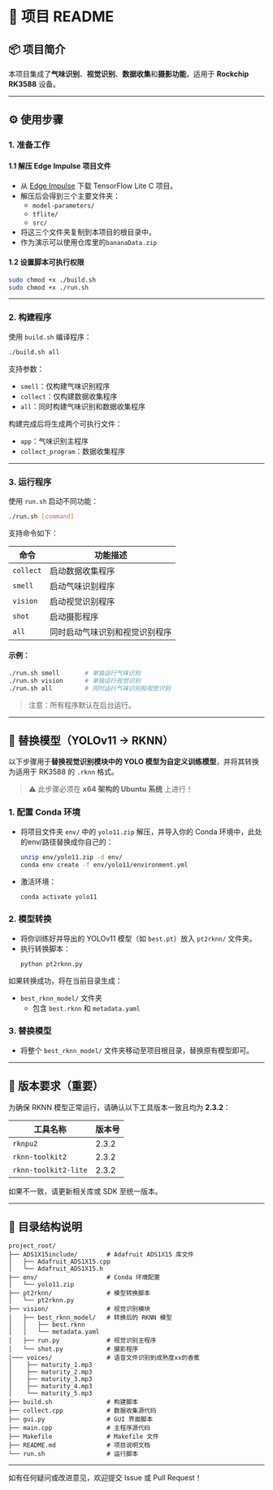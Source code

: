 # 📄 项目 README

## 📦 项目简介

本项目集成了**气味识别**、**视觉识别**、**数据收集**和**摄影功能**，适用于 **Rockchip RK3588** 设备。

---

## ⚙️ 使用步骤

### 1. 准备工作

#### 1.1 解压 Edge Impulse 项目文件
- 从 [Edge Impulse](https://www.edgeimpulse.com/) 下载 TensorFlow Lite C 项目。
- 解压后会得到三个主要文件夹：
  - `model-parameters/`
  - `tflite/`
  - `src/`
- 将这三个文件夹复制到本项目的根目录中。
- 作为演示可以使用仓库里的`bananaData.zip`

#### 1.2 设置脚本可执行权限
```bash
sudo chmod +x ./build.sh
sudo chmod +x ./run.sh
```

---

### 2. 构建程序

使用 `build.sh` 编译程序：

```bash
./build.sh all
```

支持参数：
- `smell`：仅构建气味识别程序  
- `collect`：仅构建数据收集程序  
- `all`：同时构建气味识别和数据收集程序  

构建完成后将生成两个可执行文件：
- `app`：气味识别主程序  
- `collect_program`：数据收集程序  

---

### 3. 运行程序

使用 `run.sh` 启动不同功能：

```bash
./run.sh [command]
```

支持命令如下：

| 命令       | 功能描述             |
|------------|----------------------|
| `collect`  | 启动数据收集程序     |
| `smell`    | 启动气味识别程序     |
| `vision`   | 启动视觉识别程序     |
| `shot`     | 启动摄影程序         |
| `all`      | 同时启动气味识别和视觉识别程序 |

#### 示例：
```bash
./run.sh smell       # 单独运行气味识别
./run.sh vision      # 单独运行视觉识别
./run.sh all         # 同时运行气味识别和视觉识别
```

> 注意：所有程序默认在后台运行。

---

## 🔁 替换模型（YOLOv11 -> RKNN）

以下步骤用于**替换视觉识别模块中的 YOLO 模型为自定义训练模型**，并将其转换为适用于 RK3588 的 `.rknn` 格式。

> ⚠️ 此步骤必须在 **x64 架构的 Ubuntu 系统** 上进行！

### 1. 配置 Conda 环境
- 将项目文件夹 `env/` 中的 `yolo11.zip` 解压，并导入你的 Conda 环境中，此处的env/路径替换成你自己的：
  ```bash
  unzip env/yolo11.zip -d env/
  conda env create -f env/yolo11/environment.yml
  ```
- 激活环境：
  ```bash
  conda activate yolo11
  ```

### 2. 模型转换
- 将你训练好并导出的 YOLOv11 模型（如 `best.pt`）放入 `pt2rknn/` 文件夹。
- 执行转换脚本：
  ```bash
  python pt2rknn.py
  ```

如果转换成功，将在当前目录生成：
- `best_rknn_model/` 文件夹
  - 包含 `best.rknn` 和 `metadata.yaml`

### 3. 替换模型
- 将整个 `best_rknn_model/` 文件夹移动至项目根目录，替换原有模型即可。

---

## 🧪 版本要求（重要）

为确保 RKNN 模型正常运行，请确认以下工具版本一致且均为 **2.3.2**：

| 工具名称             | 版本号  |
|----------------------|---------|
| `rknpu2`             | 2.3.2   |
| `rknn-toolkit2`      | 2.3.2   |
| `rknn-toolkit2-lite` | 2.3.2   |

如果不一致，请更新相关库或 SDK 至统一版本。

---

## 📁 目录结构说明

```
project_root/
├── ADS1X15include/        # Adafruit ADS1X15 库文件
│   ├── Adafruit_ADS1X15.cpp
│   └── Adafruit_ADS1X15.h
├── env/                   # Conda 环境配置
│   └── yolo11.zip
├── pt2rknn/               # 模型转换脚本
│   └── pt2rknn.py
├── vision/                # 视觉识别模块
│   ├── best_rknn_model/   # 转换后的 RKNN 模型
│   │   ├── best.rknn
│   │   └── metadata.yaml
│   ├── run.py             # 视觉识别主程序
│   └── shot.py            # 摄影程序
│─── voices/               # 语音文件识别到成熟度xx的香蕉
│    ├── maturity_1.mp3
│    ├── maturity_2.mp3
│    ├── maturity_3.mp3
│    ├── maturity_4.mp3
│    └── maturity_5.mp3
├── build.sh               # 构建脚本
├── collect.cpp            # 数据收集源代码
├── gui.py                 # GUI 界面脚本
├── main.cpp               # 主程序源代码
├── Makefile               # Makefile 文件
├── README.md              # 项目说明文档
└── run.sh                 # 运行脚本
```
---

如有任何疑问或改进意见，欢迎提交 Issue 或 Pull Request！
